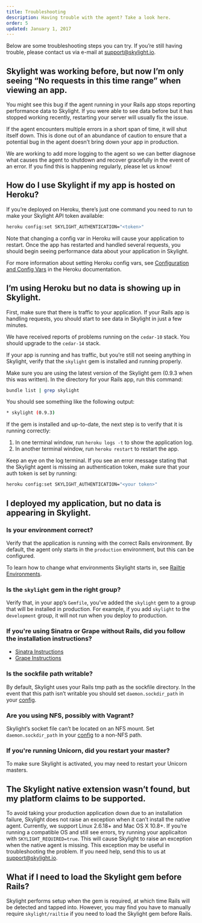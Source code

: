 ```yaml
---
title: Troubleshooting
description: Having trouble with the agent? Take a look here.
order: 5
updated: January 1, 2017
---
```


Below are some troubleshooting steps you can try. If you’re still having trouble, please contact us via e-mail at [support@skylight.io](mailto:support@skylight.io).


## Skylight was working before, but now I’m only seeing “No requests in this time range” when viewing an app.

You might see this bug if the agent running in your Rails app stops reporting performance data to Skylight. If you were able to see data before but it has stopped working recently, restarting your server will usually fix the issue.

If the agent encounters multiple errors in a short span of time, it will shut itself down. This is done out of an abundance of caution to ensure that a potential bug in the agent doesn’t bring down your app in production.

We are working to add more logging to the agent so we can better diagnose what causes the agent to shutdown and recover gracefully in the event of an error. If you find this is happening regularly, please let us know!


## How do I use Skylight if my app is hosted on Heroku?

If you’re deployed on Heroku, there’s just one command you need to run to make your Skylight API token available:

```sh
heroku config:set SKYLIGHT_AUTHENTICATION="<token>"
```

Note that changing a config var in Heroku will cause your application to restart. Once the app has restarted and handled several requests, you should begin seeing performance data about your application in Skylight.

For more information about setting Heroku config vars, see [Configuration and Config Vars](https://devcenter.heroku.com/articles/config-vars) in the Heroku documentation.


## I’m using Heroku but no data is showing up in Skylight.

First, make sure that there is traffic to your application. If your Rails app is handling requests, you should start to see data in Skylight in just a few minutes.

We have received reports of problems running on the `cedar-10` stack. You should upgrade to the `cedar-14` stack.

If your app is running and has traffic, but you’re still not seeing anything in Skylight, verify that the `skylight` gem is installed and running properly.

Make sure you are using the latest version of the Skylight gem (0.9.3 when this was written). In the directory for your Rails app, run this command:

```sh
bundle list | grep skylight
```

You should see something like the following output:

```sh
* skylight (0.9.3)
```

If the gem is installed and up-to-date, the next step is to verify that it is running correctly:

 1. In one terminal window, run `heroku logs -t` to show the application log.
 1. In another terminal window, run `heroku restart` to restart the app.

Keep an eye on the log terminal. If you see an error message stating that the Skylight agent is missing an authentication token, make sure that your auth token is set by running:

```sh
heroku config:set SKYLIGHT_AUTHENTICATION="<your token>"
```


## I deployed my application, but no data is appearing in Skylight.

### Is your environment correct?

Verify that the application is running with the correct Rails environment. By default, the agent only starts in the `production` environment, but this can be configured.

To learn how to change what environments Skylight starts in, see [Railtie Environments](/getting_set_up#rails).


### Is the `skylight` gem in the right group?

Verify that, in your app’s `Gemfile`, you’ve added the `skylight` gem to a group that will be installed in production. For example, if you add `skylight` to the `development` group, it will not run when you deploy to production.


### If you're using Sinatra or Grape without Rails, did you follow the installation instructions?

 * [Sinatra Instructions](/getting_set_up#sinatra)
 * [Grape Instructions](/getting_set_up#grape)


### Is the sockfile path writable?

By default, Skylight uses your Rails tmp path as the sockfile directory. In the event that this path isn’t writable you should set `daemon.sockdir_path` in your [config](/getting_set_up#setting-configuration-variables).


### Are you using NFS, possibly with Vagrant?

Skylight’s socket file can’t be located on an NFS mount. Set `daemon.sockdir_path` in your [config](/getting_set_up#setting-configuration-variables) to a non-NFS path.


### If you're running Unicorn, did you restart your master?

To make sure Skylight is activated, you may need to restart your Unicorn masters.


## The Skylight native extension wasn’t found, but my platform claims to be supported.

To avoid taking your production application down due to an installation failure, Skylight does not raise an exception when it can’t install the native agent. Currently, we support Linux 2.6.18+ and Mac OS X 10.8+. If you’re running a compatible OS and still see errors, try running your applicaiton with `SKYLIGHT_REQUIRED=true`. This will cause Skylight to raise an exception when the native agent is missing. This exception may be useful in troubleshooting the problem. If you need help, send this to us at [support@skylight.io](mailto:support@skylight.io).


## What if I need to load the Skylight gem before Rails?

Skylight performs setup when the gem is required, at which time Rails will be detected and tapped into. However, you may find you have to manually require `skylight/railtie` if you need to load the Skylight gem before Rails.
